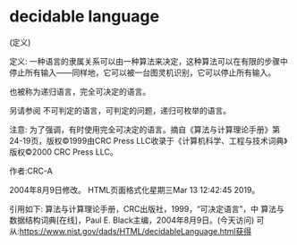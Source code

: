 # decidable language


(定义)



定义:
一种语言的隶属关系可以由一种算法来决定，这种算法可以在有限的步骤中停止所有输入——同样地，它可以被一台图灵机识别，它可以停止所有输入。



也被称为递归语言，完全可决定的语言。



另请参阅
不可判定的语言，可判定的问题，递归可枚举的语言。



注意:
为了强调，有时使用完全可决定的语言。摘自《算法与计算理论手册》第24-19页，版权©1999由CRC Press LLC收录于《计算机科学、工程与技术词典》版权©2000 CRC Press LLC。


作者:CRC-A







2004年8月9日修改。
HTML页面格式化星期三Mar 13 12:42:45 2019。



引用如下:
算法与计算理论手册，CRC出版社，1999，“可决定语言”，中
算法与数据结构词典[在线]，Paul E. Black主编，2004年8月9日。(今天访问)
可从:https://www.nist.gov/dads/HTML/decidableLanguage.html获得